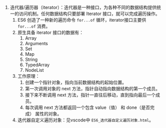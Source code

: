 1. 迭代器/遍历器（iterator）：迭代器是一种接口，为各种不同的数据结构提供统一的访问机制。任何数据结构只要部署 Iterator 接口，就可以完成遍历操作。
   1. ES6 创造了一种新的遍历命令 `for...of` 循环，iterator接口主要供 `for...of` 消费。
   2. 原生具备 iterator 接口的数据有：
      1. Array
      2. Arguments
      3. Set
      4. Map
      5. String
      6. TypedArray
      7. NodeList
   3. 工作原理：
      1. 创建一个指针对象，指向当前数据结构的起始位置。
      2. 第一次调用对象的 next 方法，指针自动指向数据结构的第一个成员。
      3. 接下来不断调用 next 方法，指针一直往后移动，直到指向最后一个成员。
      4. 每次调用 next 方法都返回一个包含 value（值） 和 done（是否完成） 属性的对象。
   4. 迭代器自定义遍历对象：见vscode中 `ES6_迭代器自定义遍历对象.html`。